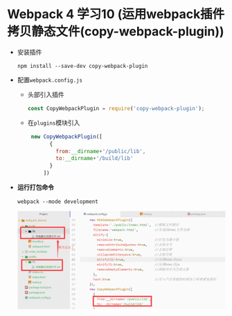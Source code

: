 # Webpack 4 学习10 (运用webpack插件拷贝静态文件(copy-webpack-plugin))

- 安装插件

  ```
  npm install --save-dev copy-webpack-plugin
  ```

  

- 配置`webpack.config.js`

  - 头部引入插件

    ```javascript
    const CopyWebpackPlugin = require('copy-webpack-plugin');
    ```

    

  - 在`plugins`模块引入

    ```javascript
     new CopyWebpackPlugin([
           {
             from:__dirname+'/public/lib',
             to:__dirname+'/build/lib'
           }
         ])
    ```

    


- **运行打包命令**

  `webpack --mode development`

  ![](https://raw.githubusercontent.com/HunterXing/resourse/master/images/20190223132404.png)